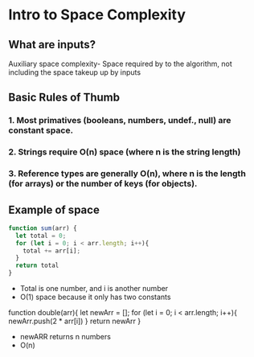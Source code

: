 # Intro to Space Complexity

## What are inputs?

Auxiliary space complexity- Space required by to the algorithm, not including the space takeup up by inputs

## Basic Rules of Thumb
### 1. Most primatives (booleans, numbers, undef., null) are constant space.
### 2. Strings require O(n) space (where n is the string length)
### 3. Reference types are generally O(n), where n is the length (for arrays) or the number of keys (for objects).

## Example of space
```js
function sum(arr) {
  let total = 0;
  for (let i = 0; i < arr.length; i++){
    total += arr[i];
  }
  return total
}
```

- Total is one number, and i is another number
- O(1) space because it only has two constants

function double(arr){
  let newArr = [];
  for (let i = 0; i < arr.length; i++){
    newArr.push(2 * arr[i])
  }
  return newArr
}
- newARR returns n numbers
- O(n)

